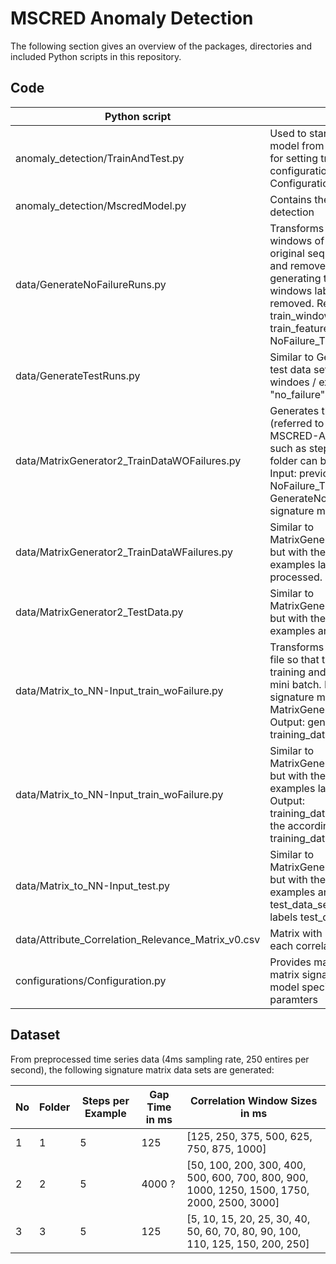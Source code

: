 # MSCRED Anomaly Detection
The following section gives an overview of the packages, directories and included Python scripts in this repository. 

## Code

| Python script | Purpose |
| ---      		|  ------  |
| anomaly_detection/TrainAndTest.py   | Used to start a training and to evaluate a model from MscredModel.py. Opportunity for setting training and testing relevant configurations (in addition to Configurations.py)   |
| anomaly_detection/MscredModel.py   | Contains the Keras/TF models for anomaly detection   |
| data/GenerateNoFailureRuns.py      		| Transforms previously extracted 4 seconds windows of time series back into their original sequence (named run or trajectory) and removes overlapping sections. For generating the training data, time series windows labeled not as "no_failures" are removed.  Requires as Input: train_window_times.npy, train_labels.npy, train_features.npy. Generates Output: NoFailure_Train_runs.npz  |
| data/GenerateTestRuns.py     		|  Similar to GenerateNoFailureRuns.py for the test data set. Considers also time series windoes / examples that are not labeled as "no_failure"  |
| data/MatrixGenerator2_TrainDataWOFailures.py     		|  Generates the correlation matrixes (referred to as signature matrixes within the MSCRED-AD framework) and the settings such as step_size, win_size(s) and output folder can be defined via Configuration.py. Input: previously generated NoFailure_Train_runs.npz (by GenerateNoFailureRuns.py). Ouput: signature matrixes|
| data/MatrixGenerator2_TrainDataWFailures.py     		| Similar to MatrixGenerator2_TrainDataWOFailures.py but with the difference that only training examples labelled as failures are processed. |
| data/MatrixGenerator2_TestData.py     		|  Similar to MatrixGenerator2_TrainDataWOFailures.py but with the difference that only test examples are processed |
| data/Matrix_to_NN-Input_train_woFailure.py | Transforms all the signature matrixes in one file so that this need not to be done during training and provides the probability for mini batch. Input: previously generated signature matrixes (by MatrixGenerator2_TrainDataWOFailures.py). Output: generates training_data_set_3_trainWoFailure.npy  |
| data/Matrix_to_NN-Input_train_woFailure.py |  Similar to MatrixGenerator2_TrainDataWOFailures.py but with the difference that only training examples labelled as failures are processed  Output: training_data_set_3_trainWFailure.npy with the according labels training_data_set_3_failure_labels.npy    |
| data/Matrix_to_NN-Input_test.py | Similar to MatrixGenerator2_TrainDataWOFailures.py but with the difference that only test examples are processed  Output: test_data_set_3.npy with the according labels test_data_set_3_failure_labels.npy |
| data/Attribute_Correlation_Relevance_Matrix_v0.csv | Matrix with manually defined relevance for each correlation between data streams |
| configurations/Configuration.py | Provides mainly configuration settings for matrix signature generation as well as some model specific as well as training specific paramters |

## Dataset
From preprocessed time series data (4ms sampling rate, 250 entires per second), the following signature matrix data sets are generated:

| No | Folder | Steps per Example | Gap Time in ms | Correlation Window Sizes in ms|
| ------ | ------ | ------ | ------ | ------|
| 1 | 1 | 5 | 125 | [125, 250, 375, 500, 625, 750, 875, 1000]|
| 2 | 2 | 5 | 4000 ? | [50, 100, 200, 300, 400, 500, 600, 700, 800, 900, 1000, 1250, 1500, 1750, 2000, 2500, 3000]|
| 3 | 3 | 5 | 125 | [5, 10, 15, 20, 25, 30, 40, 50, 60, 70, 80, 90, 100, 110, 125, 150, 200, 250] |
